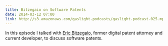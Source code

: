 ```yaml
---
title: Bitzegaio on Software Patents
date: 2014-03-12 07:00
link: http://s3.amazonaws.com/gaslight-podcasts/gaslight-podcast-025.mp3
---
```


In this episode I talked with [Eric Bitzegaio](https://twitter.com/ebitz),
former digital patent attorney and current developer, to discuss software
patents.
